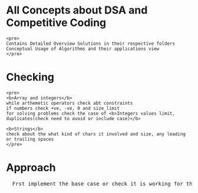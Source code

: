 # All Concepts about DSA and Competitive Coding
	<pre>
	Contains Detailed Overview Solutions in their respective folders
	Conceptual Usage of Algorithms and their applications view
    </pre>
    
# Checking
	<pre>
	<b>Array and integers</b>
	while arthemetic operators check abt constraints
	if numbers check +ve, -ve, 0 and size_limit
	for solving problems check the case of <b>Integers values limit, duplicates(check need to avoid or include case)</b>
   
	<b>Strings</b>
	check about the what kind of chars it involved and size, any leading or trailing spaces
   	</pre>
   	
# Approach
  <pre>
  Frst implement the base case or check it is working for that like size = 0 or size = 1
  </pre>	    
